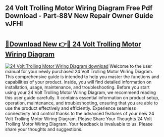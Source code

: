 ## 24 Volt Trolling Motor Wiring Diagram Free Pdf Download - Part-88V New Repair Owner Guide vJFHl

# <h2><a href="http://dfsy0m.blite.top/?on=24+Volt+Trolling+Motor+Wiring+Diagram">🔗Download New 👉🔴 24 Volt Trolling Motor Wiring Diagram</a></h2>

[![24 Volt Trolling Motor Wiring Diagram download](https://i.imgur.com/lujVjoI.png)](http://dfsy0m.blite.top/?on=24+Volt+Trolling+Motor+Wiring+Diagram)
Welcome to the user manual for your newly purchased 24 Volt Trolling Motor Wiring Diagram. This comprehensive guide is intended to help you master the functions and capabilities of your product. Inside, you will find detailed information on installation, usage, maintenance, and troubleshooting. Before you start using your 24 Volt Trolling Motor Wiring Diagram, we recommend reading this user guide carefully. It contains essential information on product setup, operation, maintenance, and troubleshooting, ensuring that you are able to use the product effectively and efficiently. Experience seamless connectivity and control thanks to the advanced features of your new 24 Volt Trolling Motor Wiring Diagram. Please Share Your Thoughts 24 Volt Trolling Motor Wiring Diagram. Your feedback is invaluable to us. Please share your thoughts and suggestions.
